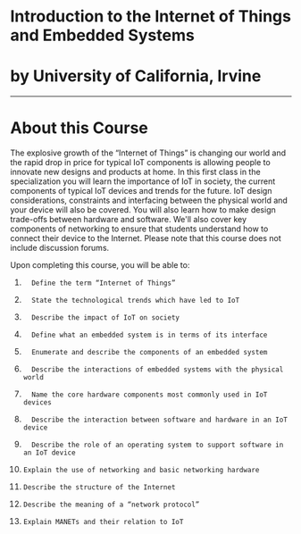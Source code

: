 # Introduction to the Internet of Things and Embedded Systems
# by University of California, Irvine

-----------------------------------------

# About this Course

The explosive growth of the “Internet of Things” is changing our world and the rapid drop in price for typical IoT components is allowing people to innovate new designs and products at home. In this first class in the specialization you will learn the importance of IoT in society, the current components of typical IoT devices and trends for the future. IoT design considerations, constraints and interfacing between the physical world and your device will also be covered. You will also learn how to make design trade-offs between hardware and software. We'll also cover key components of networking to ensure that students understand how to connect their device to the Internet. Please note that this course does not include discussion forums.

Upon completing this course, you will be able to:
1.       Define the term “Internet of Things”
2.       State the technological trends which have led to IoT
3.       Describe the impact of IoT on society
4.       Define what an embedded system is in terms of its interface
5.       Enumerate and describe the components of an embedded system
6.       Describe the interactions of embedded systems with the physical world
7.       Name the core hardware components most commonly used in IoT devices
8.       Describe the interaction between software and hardware in an IoT device
9.       Describe the role of an operating system to support software in an IoT device
10.     Explain the use of networking and basic networking hardware
11.     Describe the structure of the Internet
12.     Describe the meaning of a “network protocol”
13.     Explain MANETs and their relation to IoT

